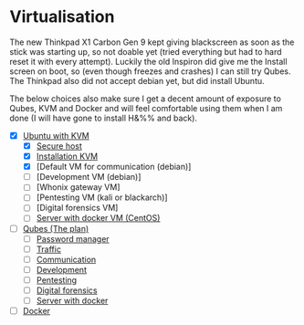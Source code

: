 # Virtualisation

The new Thinkpad X1 Carbon Gen 9 kept giving blackscreen as soon as the stick was starting up, so not doable yet (tried everything but had to hard reset it with every attempt). Luckily the old Inspiron did give me the Install screen on boot, so (even though freezes and crashes) I can still try Qubes. The Thinkpad also did not accept debian yet, but did install Ubuntu.

The below choices also make sure I get a decent amount of exposure to Qubes, KVM and Docker and will feel comfortable using them when I am done (I will have gone to install H&%% and back).

- [x] [Ubuntu with KVM](kvm)
  - [x] [Secure host](../pc)
  - [x] [Installation KVM](kvm/Installation-kvm.md)
  - [x] [Default VM for communication (debian)]
  - [ ] [Development VM (debian)]
  - [ ] [Whonix gateway VM]
  - [ ] [Pentesting VM (kali or blackarch)]
  - [ ] [Digital forensics VM]
  - [ ] [Server with docker VM (CentOS)](kvm/Server-with-docker.md)
- [ ] [Qubes (The plan)](qubes)
  - [ ] [Password manager](qubes/Password-manager.md)
  - [ ] [Traffic](qubes/Traffic.md)
  - [ ] [Communication](qubes/Communication.md)
  - [ ] [Development](qubes/Development.md)
  - [ ] [Pentesting](qubes/Pentesting.md)
  - [ ] [Digital forensics](qubes/Digital-forensics.md)
  - [ ] [Server with docker](qubes/Server-with-docker.md)
- [ ] [Docker](docker)